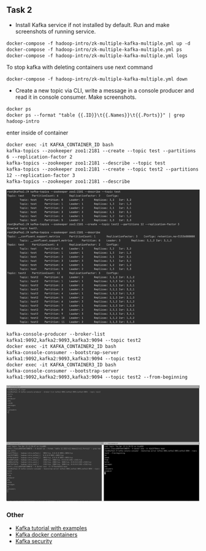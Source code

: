 ## Task 2
- Install Kafka service if not installed by default. Run and make screenshots of running service.
```
docker-compose -f hadoop-intro/zk-multiple-kafka-multiple.yml up -d
docker-compose -f hadoop-intro/zk-multiple-kafka-multiple.yml ps
docker-compose -f hadoop-intro/zk-multiple-kafka-multiple.yml logs
```
To stop kafka with deleting containers use next command
```
docker-compose -f hadoop-intro/zk-multiple-kafka-multiple.yml down
```
- Create a new topic via CLI, write a message in a console producer and read it in console consumer. Make screenshots.
```
docker ps
docker ps --format "table {{.ID}}\t{{.Names}}\t{{.Ports}}" | grep hadoop-intro
```
enter inside of container
```
docker exec -it KAFKA_CONTAINER_ID bash
kafka-topics --zookeeper zoo1:2181 --create --topic test --partitions 6 --replication-factor 2
kafka-topics --zookeeper zoo1:2181 --describe --topic test
kafka-topics --zookeeper zoo1:2181 --create --topic test2 --partitions 12 --replication-factor 3
kafka-topics --zookeeper zoo1:2181 --describe
```
![kafka crete topics](img/kafka_crete-topics.png)
```
kafka-console-producer --broker-list kafka1:9092,kafka2:9093,kafka3:9094 --topic test2
docker exec -it KAFKA_CONTAINER2_ID bash
kafka-console-consumer --bootstrap-server kafka1:9092,kafka2:9093,kafka3:9094 --topic test2
docker exec -it KAFKA_CONTAINER3_ID bash
kafka-console-consumer --bootstrap-server kafka1:9092,kafka2:9093,kafka3:9094 --topic test2 --from-beginning
```
![kafka producer consumers](img/kafka_producer-consumers.png)

### Other
 - [Kafka tutorial with examples](https://www.javatpoint.com/kafka-real-time-example)
 - [Kafka docker containers](https://github.com/conduktor/kafka-stack-docker-compose)
 - [Kafka security](https://docs.confluent.io/platform/current/schema-registry/schema-validation.html#mtls-mutual-tls-authentication)
